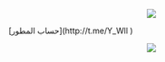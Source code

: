 
<p align="center"><img src="https://i0.wp.com/images.hive.blog/DQmZgGvu6YXrMNyDb4wVURLV14WNNSYs58R1kY64HNMSmCL/hive-didver1.gif"></p>
[حساب المطور](http://t.me/Y_Wll )


<p align="center"><img src="https://i0.wp.com/images.hive.blog/DQmZgGvu6YXrMNyDb4wVURLV14WNNSYs58R1kY64HNMSmCL/hive-didver1.gif"></p>
